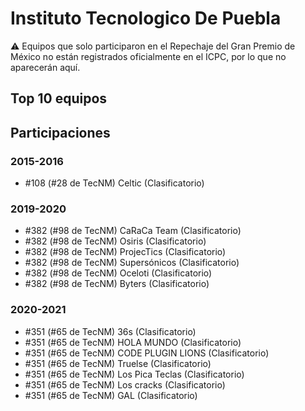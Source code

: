 # Instituto Tecnologico De Puebla

:warning: Equipos que solo participaron en el Repechaje del Gran Premio de México no están registrados oficialmente en el ICPC, por lo que no aparecerán aquí.

## Top 10 equipos


## Participaciones

### 2015-2016

- #108 (#28 de TecNM) Celtic (Clasificatorio)

### 2019-2020

- #382 (#98 de TecNM) CaRaCa Team (Clasificatorio)
- #382 (#98 de TecNM) Osiris (Clasificatorio)
- #382 (#98 de TecNM) ProjecTics (Clasificatorio)
- #382 (#98 de TecNM) Supersónicos (Clasificatorio)
- #382 (#98 de TecNM) Oceloti (Clasificatorio)
- #382 (#98 de TecNM) Byters (Clasificatorio)

### 2020-2021

- #351 (#65 de TecNM) 36s (Clasificatorio)
- #351 (#65 de TecNM) HOLA MUNDO (Clasificatorio)
- #351 (#65 de TecNM) CODE PLUGIN LIONS (Clasificatorio)
- #351 (#65 de TecNM) Truelse (Clasificatorio)
- #351 (#65 de TecNM) Los Pica Teclas (Clasificatorio)
- #351 (#65 de TecNM) Los cracks (Clasificatorio)
- #351 (#65 de TecNM) GAL (Clasificatorio)



